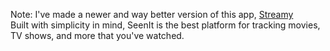 Note: I've made a newer and way better version of this app, [Streamy](https://github.com/tonymac129/streamy)  
Built with simplicity in mind, SeenIt is the best platform for tracking movies, TV shows, and more that you've watched.

